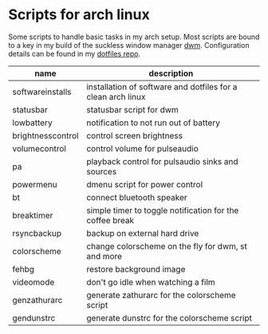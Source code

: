 # Scripts for arch linux

Some scripts to handle basic tasks in my arch setup. Most scripts are bound to a key in my build of the suckless window manager [dwm](https://github.com/morwald/dwm). Configuration details can be found in my [dotfiles repo](https://github.com/morwald/dotfiles).
  
| name | description |
| --- | --- |
| softwareinstalls | installation of software and dotfiles for a clean arch linux |
| statusbar | statusbar script for dwm |
| lowbattery | notification to not run out of battery |
| brightnesscontrol | control screen brightness |
| volumecontrol | control volume for pulseaudio |
| pa | playback control for pulsaudio sinks and sources |
| powermenu | dmenu script for power control |
| bt | connect bluetooth speaker |
| breaktimer | simple timer to toggle notification for the coffee break |
| rsyncbackup | backup on external hard drive |
| colorscheme | change colorscheme on the fly for dwm, st and more |
| fehbg | restore background image |
| videomode | don't go idle when watching a film |
| genzathurarc | generate zathurarc for the colorscheme script |
| gendunstrc | generate dunstrc for the colorscheme script |
